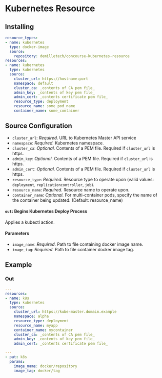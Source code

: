 # Kubernetes Resource

## Installing

```yaml
resource_types:
- name: kubernetes
  type: docker-image
  source:
    repository: demilletech/concourse-kubernetes-resource
resources:
- name: kubernetes
  type: kubernetes
  source:
    cluster_url: https://hostname:port
    namespace: default
    cluster_ca: _contents of CA pem file_
    admin_key: _contents of key pem file_
    admin_cert: _contents certificate pem file_
    resource_type: deployment
    resource_name: some_pod_name
    container_name: some_container
```

## Source Configuration

* `cluster_url`: *Required.* URL to Kubernetes Master API service
* `namespace`: *Required.* Kubernetes namespace.
* `cluster_ca`: *Optional.* Contents of a PEM file. Required if `cluster_url` is https.
* `admin_key`: *Optional.* Contents of a PEM file. Required if `cluster_url` is https.
* `admin_cert`: *Optional.* Contents of a PEM file. Required if `cluster_url` is https.
* `resource_type`: *Required.* Resource type to operate upon (valid values: `deployment`, `replicationcontroller`, `job`).
* `resource_name`: *Required.* Resource name to operate upon.
* `container_name`: *Optional.* For multi-container pods, specify the name of the container being updated. (Default: resource_name)

#### `out`: Begins Kubernetes Deploy Process

Applies a kubectl action.

#### Parameters

* `image_name`: *Required.* Path to file containing docker image name.
* `image_tag`: *Required.* Path to file container docker image tag.

## Example

### Out

```yaml
---
resources:
- name: k8s
  type: kubernetes
  source:
    cluster_url: https://kube-master.domain.example
    namespace: alpha
    resource_type: deployment
    resource_name: myapp
    container_name: mycontainer
    cluster_ca: _contents of CA pem file_
    admin_key: _contents of key pem file_
    admin_cert: _contents certificate pem file_
```

```yaml
---
- put: k8s
  params:
    image_name: docker/repository
    image_tag: docker/tag
```
